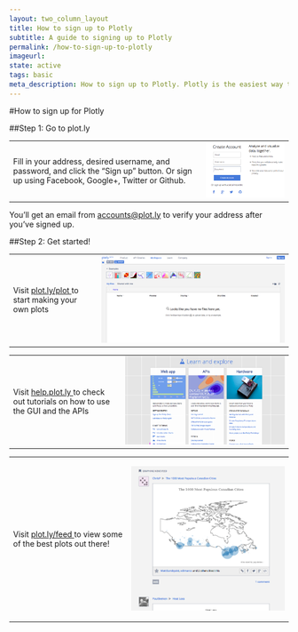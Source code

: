 ```yaml
---
layout: two_column_layout
title: How to sign up to Plotly
subtitle: A guide to signing up to Plotly
permalink: /how-to-sign-up-to-plotly
imageurl:
state: active
tags: basic
meta_description: How to sign up to Plotly. Plotly is the easiest way to make and share graphs, online and for free.
---
```

 
#How to sign up for Plotly
 
##Step 1: Go to plot.ly

 <table>
  <tbody>
   <tr>
    <td>
      Fill in your address, desired username, and password, and click the “Sign up” button. Or sign up using Facebook, Google+, Twitter or Github.
    </td>
    <td>
       <img alt="How to sign up to plotly 02" src="/static/images/how-to-sign-up-to-plotly/image02.png" title=""/>
    </td>
   </tr>
   </tbody>
  </table>

You’ll get an email from [accounts@plot.ly](mailto:accounts@plot.ly) to verify your address after you’ve signed up.

##Step 2: Get started!

 <table>
  <tbody>
   <tr>
    <td>
     <p >
      Visit
      <a class="link--impt" href="/plot">
       plot.ly/plot
      </a>
      to start making your own plots
     </p>
     <p >
     </p>
    </td>
    <td>
       <img alt="How to sign up to plotly 00" src="/static/images/how-to-sign-up-to-plotly/image00.png" title=""/>
    </td>
   </tr>
  </tbody>
 </table>

 <table>
  <tbody>
   <tr>
    <td>
     <p >
      Visit
      <a class="link--impt" href="/">
       help.plot.ly
      </a>
      to check out tutorials on how to use the GUI and the APIs
     </p>
     <p >
     </p>
    </td>
    <td>
       <img alt="How to sign up to plotly 05" src="/static/images/how-to-sign-up-to-plotly/image05.png" title=""/>
    </td>
   </tr>
  </tbody>
 </table>

 
 <table>
  <tbody>
   <tr>
    <td>
      Visit
      <a class="link--impt" href="/feed">
       plot.ly/feed
      </a>
      to view some of the best plots out there!
    </td>
    <td>
     <p >
       <img alt="How to sign up to plotly 04" src="/static/images/how-to-sign-up-to-plotly/image04.png" title=""/>
     </p>
    </td>
   </tr>
  </tbody>
 </table>
